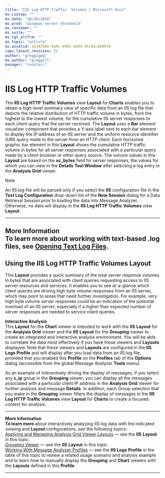 ```yaml
---
title: "IIS Log HTTP Traffic  Volumes | Microsoft Docs"
ms.custom: ""
ms.date: "10/26/2016"
ms.prod: "windows-server-threshold"
ms.reviewer: ""
ms.suite: ""
ms.tgt_pltfrm: ""
ms.topic: "article"
ms.assetid: 1518790e-4a0c-4965-bd94-45c92c4b8978
caps.latest.revision: 22
author: "greggigwg"
ms.author: "greggill"
manager: "ronstarr"
---
```


# IIS Log HTTP Traffic  Volumes

The **IIS Log HTTP Traffic Volumes** view **Layout** for **Charts** enables you to obtain a high-level summary view of  specific data from an IIS log file that depicts the relative distribution of HTTP traffic volume in bytes, from the highest to the lowest volume, for the cumulative IIS server responses to each client query that the server received. The **Layout** uses a **Bar** element visualizer component that provides a Y-axis label next to each bar element to display the IP address of an IIS server and the uniform resource identifier (URI) query made to the server from an HTTP  client. Each horizontal graphic bar element in this **Layout** shows the cumulative HTTP traffic volume in bytes for all server responses associated with a particular query made by a client browser or other query source. The volume values in this **Layout** are based on the **sc_bytes** field for server responses, the values for which you can view in the **Details** **Tool Window** after selecting a log entry in the **Analysis Grid** viewer.  
  
> [!NOTE]
>  An IIS.log file will be parsed only if you select the **IIS** configuration file in the **Text Log Configuration** drop-down list of the **New Session** dialog for a Data Retrieval Session prior to loading the data into Message Analyzer. Otherwise, no data will display in the **IIS Log HTTP Traffic Volumes** view **Layout**.  
>   
>---  
>   
>  **More Information**   
>  **To learn more** about working with text-based .log files, see [Opening Text Log Files](opening-text-log-files.md).  
>---  
  
## Using the IIS Log HTTP Traffic Volumes Layout  

 This **Layout** provides a quick summary of the total server response volumes in bytes that are associated with client queries requesting access to IIS server resources and services. It enables you to see at-a-glance which client queries are driving high byte volume responses from an IIS server, which may point to areas that need further investigation. For example, very high byte volume server responses could be an indication of the potential overload of an IIS server, especially if a higher than expected number of server responses are needed to service client queries.  
  
 **Interactive Analysis**   
This **Layout** for the **Chart** viewer is intended to work with the **IIS** **Layout** for the **Analysis Grid** viewer and the **IIS** **Layout** for the **Grouping** viewer to create an integrated and interactive analysis environment. You will be able to correlate the data most effectively if you have these viewers and **Layouts** displayed. Note that these viewers and **Layouts** are configured in the **IIS Logs** **Profile** and will display after you  load data from an IIS.log file, provided that you enabled this **Profile** on the **Profiles** tab of the **Options** dialog (accessible from the global Message Analyzer **Tools** menu).  
  
 As an example of interactively driving the display of messages, if you select any **c_ip** group  in the **Grouping** viewer, you can display all the messages associated with a particular client IP address in the **Analysis Grid** viewer for further analysis and message **Details**. In addition, each Group selection that you make in the **Grouping** viewer filters the display of messages in the **IIS Log HTTP Traffic Volumes** view **Layout** for **Charts** to create a focused context for analysis.  
  
---  
  
 **More Information**   
 **To learn more** about interactively analyzing IIS log data with the indicated viewing and **Layout** configurations, see the following topics:  
[Applying and Managing Analysis Grid Viewer Layouts](applying-and-managing-analysis-grid-viewer-layouts.md) — see the **IIS** **Layout** in this topic.  
[Grouping Viewer](grouping-viewer.md) — see the **IIS** **Layout** in this topic.  
[Working With Message Analyzer Profiles](working-with-message-analyzer-profiles.md) — see the **IIS Logs** **Profile** in the table of this topic to review a related usage scenario and analysis example and to learn how to manually display the **Grouping** and **Chart** viewers with the **Layouts** defined in this **Profile**.  

---